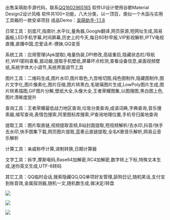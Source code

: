 出售呆萌助手源代码，联系[QQ1602965165](https://qm.qq.com/cgi-bin/qm/qr?k=cZHXxI-X4jmH_pU5U2FmwGJkjc69aFX2&noverify=0)
软件UI设计使用谷歌Material Design2设计风格
软件共100+功能，八大分类，以一顶百，类似一个木函与实用工具箱的一款安卓项目
成品Demo：[呆萌助手-1.1.8](https://wwa.lanzoui.com/i4Dyiui92va)

日常工具：刻度尺,指南针,水平仪,量角器,Google翻译,网页获源,短网址生成,简易画板,LED手机字幕,时间屏幕,历史上的今天,每日60秒早报,VIP影视解析,IPTV电视直播,直播中国,恋爱话术-撩妹,QQ变音

系统工具：应用管理(Apk提取),电量伪装,DPI修改,高级重启,隐藏状态栏/导航栏,WIFI密码查看,振动器,提取手机壁纸,屏幕坏点检测,查看设备信息,桌面视频壁纸,系统字体大小调节,系统界面调节工具

图片工具：二维码生成,图片水印,图片取色,九宫格切图,纯色图制作,隐藏图制作,图片文字化,图片像素化,图片压缩,图片转黑白,毛玻璃图片生成,LowPoly图片生成,图片转素描图,GIF图片分解,壁纸大全,头像大全,王者荣耀图集,以图搜图,黑白图上色,图片清晰度提升

查询工具：王者荣耀最低战力地区查询,垃圾分类查询,成语词典,字典查询,音乐搜索器,缩写查询,表情包搜索,阿里图标库搜索,IP查询地理位置,手机号归属地查询

提取工具：图片取直链,视频提取音频,B站封面提取,短视频解析/去水印,抖音/快手去水印,快手图集下载,网页图片提取,蓝奏云直链提取,全名K歌音乐解析,网易云音乐解析

计算工具：亲戚称呼计算,进制转换,日期计算器

文字工具：拆字,摩斯电码,Base64加解密,RC4加解密,数字转上下标,特殊文本生成,迷你英文生成,UTF-8转码

其它工具：QQ临时会话,搜索隐藏QQ,QQ单项好友管理,舔狗日记,随机笑话,支付宝到账音效,金属探测器,随机一文,随机数生成,做决定/转盘

![](https://github.com/shixin423/---/raw/main/Screenshot_2021-10-03-13-11-41-491_com.shixin.app.jpg)

![](https://github.com/shixin423/---/raw/main/Screenshot_2021-10-03-13-10-52-232_com.shixin.app.jpg)

![](https://github.com/shixin423/---/raw/main/Screenshot_2021-10-03-13-10-55-578_com.shixin.app.jpg)
